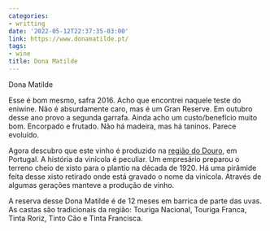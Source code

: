 ```yaml
---
categories:
- writting
date: '2022-05-12T22:37:35-03:00'
link: https://www.donamatilde.pt/
tags:
- wine
title: Dona Matilde
---
```


Dona Matilde

Esse é bom mesmo, safra 2016. Acho que encontrei naquele teste do eniwine. Não é absurdamente caro, mas é um Gran Reserve. Em outubro desse ano provo a segunda garrafa. Ainda acho um custo/benefício muito bom. Encorpado e frutado. Não há madeira, mas há taninos. Parece evoluído.

Agora descubro que este vinho é produzido na [região do Douro](https://goo.gl/maps/73Uw2FUKkYFcYGE47), em Portugal. A história da vinícola é peculiar. Um empresário preparou o terreno cheio de xisto para o plantio na década de 1920. Há uma pirâmide feita desse xisto retirado onde está gravado o nome da vinícola. Através de algumas gerações manteve a produção de vinho.

A reserva desse Dona Matilde é de 12 meses em barrica de parte das uvas. As castas são tradicionais da região: Touriga Nacional, Touriga Franca, Tinta Roriz, Tinto Cão e Tinta Francisca.

